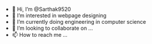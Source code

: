 - 👋 Hi, I’m @Sarthak9520
- 👀 I’m interested in webpage designing
- 🌱 I’m currently doing engineering in computer science
- 💞️ I’m looking to collaborate on ...
- 📫 How to reach me ...

<!---
Sarthak9520/Sarthak9520 is a ✨ special ✨ repository because its `README.md` (this file) appears on your GitHub profile.
You can click the Preview link to take a look at your changes.
--->
